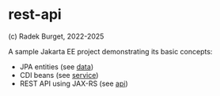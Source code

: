 # rest-api

(c) Radek Burget, 2022-2025

A sample Jakarta EE project demonstrating its basic concepts:

- JPA entities (see [data](https://github.com/DIFS-Teaching/jakartaee-basic/tree/main/rest-api/src/main/java/cz/vut/fit/pis/data))
- CDI beans (see [service](https://github.com/DIFS-Teaching/jakartaee-basic/tree/main/rest-api/src/main/java/cz/vut/fit/pis/service))
- REST API using JAX-RS (see [api](https://github.com/DIFS-Teaching/jakartaee-basic/tree/main/rest-api/src/main/java/cz/vut/fit/pis/api))


